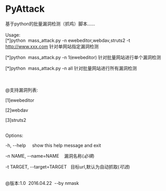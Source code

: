 # PyAttack

基于python的批量漏洞检测（抓鸡）脚本......
</br></br>
Usage:</br>
[*]python &nbsp;mass_attack.py -n ewebeditor,webdav,struts2 -t http://www.xxx.com    针对单网站指定漏洞检测

[*]python &nbsp;mass_attack.py -n 1(ewebeditor)  针对批量网站进行单个漏洞检测

[*]python &nbsp;mass_attack.py -n all    针对批量网站进行所有漏洞检测


</br></br>
@支持漏洞列表:</br>

[1]ewebeditor</br>

[2]webdav</br>

[3]struts2</br></br>


Options:</br>

  -h, --help&nbsp;&nbsp;&nbsp;&nbsp;&nbsp;show this help message and exit</br>

  -n NAME, --name=NAME&nbsp;&nbsp;&nbsp;&nbsp;漏洞名称(*必填*)</br>

  -t TARGET, --target=TARGET&nbsp;&nbsp;&nbsp;目标url,默认为自动抓取(*可选*)</br></br>
  
@版本:1.0&nbsp;&nbsp;2016.04.22&nbsp;&nbsp;--by&nbsp;nmask
